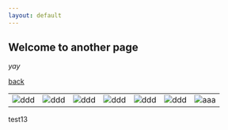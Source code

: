 ```yaml
---
layout: default
---
```


## Welcome to another page

_yay_

[back](./)

| | | | | | | |
|-|-|-|-|-|-|-|
|![ddd](assets/img/grids/Albarracín_201104/7.jpg)|![ddd](assets/img/grids/Albarracín_201104/6.jpg)|![ddd](assets/img/grids/Albarracín_201104/5.jpg)|![ddd](assets/img/grids/Albarracín_201104/4.jpg)|![ddd](assets/img/grids/Albarracín_201104/3.jpg)|![ddd](assets/img/grids/Albarracín_201104/2.jpg)|![aaa](assets/img/grids/Albarracín_201104/1.jpg)|

test13

